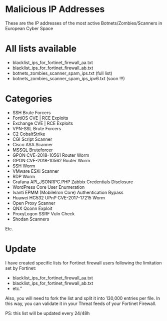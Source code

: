# Malicious IP Addresses
These are the IP addresses of the most active Botnets/Zombies/Scanners in European Cyber Space

# All lists available

- blacklist_ips_for_fortinet_firewall_aa.txt
- blacklist_ips_for_fortinet_firewall_ab.txt
- botnets_zombies_scanner_spam_ips.txt (full list)
- botnets_zombies_scanner_spam_ips_ipv6.txt (soon !!!)

# Categories

- SSH Brute Forcers
- FortiOS CVE | RCE Exploits
- Exchange CVE | RCE Exploits
- VPN-SSL Brute Forcers
- C2 CobaltStrike
- CGI Script Scanner
- Cisco ASA Scanner
- MSSQL Bruteforcer
- GPON CVE-2018-10561 Router Worm
- GPON CVE-2018-10562 Router Worm
- SSH Worm
- VMware ESXi Scanner
- RDP Worm
- Grafana API_JSONRPC.PHP Zabbix Credentials Disclosure
- WordPress Core User Enumeration
- Ivanti EPMM (MobileIron Core) Authentication Bypass
- Huawei HG532 UPnP CVE-2017-17215 Worm
- Open Proxy Scanner
- QNX Qconn Exploit
- ProxyLogon SSRF Vuln Check
- Shodan Scanners

Etc.

# Update

I have created specific lists for Fortinet firewall users following the limitation set by Fortinet:

- blacklist_ips_for_fortinet_firewall_aa.txt
- blacklist_ips_for_fortinet_firewall_ab.txt
- etc."

Also, you will need to fork the list and split it into 130,000 entries per file. 
In this way, you can validate it in your Threat feeds of your Fortinet Firewall.

PS: this list will be updated every 24/48h
